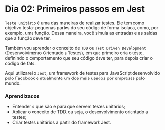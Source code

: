 # Dia 02: Primeiros passos em Jest

`Teste unitário` é uma das maneiras de realizar testes. Ele tem como objetivo testar pequenas partes do seu código de forma isolada, como, por exemplo, uma função. Dessa maneira, você simula as entradas e as saídas que a função deve ter.

Também vou aprender o conceito de `TDD` ou `Test Driven Development` (Desenvolvimento Orientado a Testes), em que primeiro cria o teste, definindo o comportamento que seu código deve ter, para depois criar o código de fato.

Aqui utilizarei o `Jest`, um framework de testes para JavaScript desenvolvido pelo Facebook e atualmente um dos mais usados por empresas pelo mundo.

### Aprendizados

- Entender o que são e para que servem testes unitários;
- Aplicar o conceito de TDD, ou seja, o desenvolvimento orientado a testes;
- Criar testes unitários a partir do framework Jest.